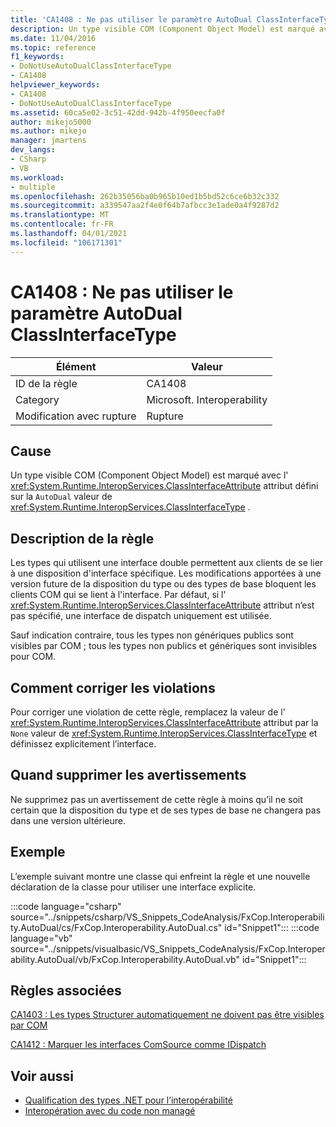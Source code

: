 ```yaml
---
title: 'CA1408 : Ne pas utiliser le paramètre AutoDual ClassInterfaceType'
description: Un type visible COM (Component Object Model) est marqué avec l’attribut System. Runtime. InteropServices. ClassInterfaceAttribute défini sur la valeur autodouble de System. Runtime. InteropServices. ClassInterfaceType.
ms.date: 11/04/2016
ms.topic: reference
f1_keywords:
- DoNotUseAutoDualClassInterfaceType
- CA1408
helpviewer_keywords:
- CA1408
- DoNotUseAutoDualClassInterfaceType
ms.assetid: 60ca5e02-3c51-42dd-942b-4f950eecfa0f
author: mikejo5000
ms.author: mikejo
manager: jmartens
dev_langs:
- CSharp
- VB
ms.workload:
- multiple
ms.openlocfilehash: 262b35056ba0b965b10ed1b5bd52c6ce6b32c332
ms.sourcegitcommit: a339547aa2f4e0f64b7afbcc3e1ade0a4f9287d2
ms.translationtype: MT
ms.contentlocale: fr-FR
ms.lasthandoff: 04/01/2021
ms.locfileid: "106171301"
---
```

# <a name="ca1408-do-not-use-autodual-classinterfacetype"></a>CA1408 : Ne pas utiliser le paramètre AutoDual ClassInterfaceType

|Élément|Valeur|
|-|-|
|ID de la règle|CA1408|
|Category|Microsoft. Interoperability|
|Modification avec rupture|Rupture|

## <a name="cause"></a>Cause
Un type visible COM (Component Object Model) est marqué avec l' <xref:System.Runtime.InteropServices.ClassInterfaceAttribute> attribut défini sur la `AutoDual` valeur de <xref:System.Runtime.InteropServices.ClassInterfaceType> .

## <a name="rule-description"></a>Description de la règle
Les types qui utilisent une interface double permettent aux clients de se lier à une disposition d'interface spécifique. Les modifications apportées à une version future de la disposition du type ou des types de base bloquent les clients COM qui se lient à l'interface. Par défaut, si l' <xref:System.Runtime.InteropServices.ClassInterfaceAttribute> attribut n’est pas spécifié, une interface de dispatch uniquement est utilisée.

Sauf indication contraire, tous les types non génériques publics sont visibles par COM ; tous les types non publics et génériques sont invisibles pour COM.

## <a name="how-to-fix-violations"></a>Comment corriger les violations
Pour corriger une violation de cette règle, remplacez la valeur de l' <xref:System.Runtime.InteropServices.ClassInterfaceAttribute> attribut par la `None` valeur de <xref:System.Runtime.InteropServices.ClassInterfaceType> et définissez explicitement l’interface.

## <a name="when-to-suppress-warnings"></a>Quand supprimer les avertissements
Ne supprimez pas un avertissement de cette règle à moins qu’il ne soit certain que la disposition du type et de ses types de base ne changera pas dans une version ultérieure.

## <a name="example"></a>Exemple
L’exemple suivant montre une classe qui enfreint la règle et une nouvelle déclaration de la classe pour utiliser une interface explicite.

:::code language="csharp" source="../snippets/csharp/VS_Snippets_CodeAnalysis/FxCop.Interoperability.AutoDual/cs/FxCop.Interoperability.AutoDual.cs" id="Snippet1":::
:::code language="vb" source="../snippets/visualbasic/VS_Snippets_CodeAnalysis/FxCop.Interoperability.AutoDual/vb/FxCop.Interoperability.AutoDual.vb" id="Snippet1":::

## <a name="related-rules"></a>Règles associées
[CA1403 : Les types Structurer automatiquement ne doivent pas être visibles par COM](../code-quality/ca1403.md)

[CA1412 : Marquer les interfaces ComSource comme IDispatch](../code-quality/ca1412.md)

## <a name="see-also"></a>Voir aussi

- [Qualification des types .NET pour l’interopérabilité](/dotnet/framework/interop/qualifying-net-types-for-interoperation)
- [Interopération avec du code non managé](/dotnet/framework/interop/index)
